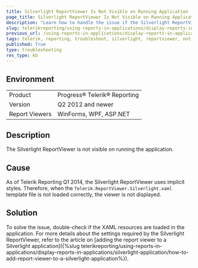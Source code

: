 ```yaml
---
title: Silverlight ReportViewer Is Not Visible on Running Application
page_title: Silverlight ReportViewer Is Not Visible on Running Application
description: "Learn how to handle the issue if the Silverlight ReportViewer is not visible when the application is run."
slug: telerikreporting/using-reports-in-applications/display-reports-in-applications/silverlight-application/troubleshooting/silverlight-reportviewer-troubleshooting
previous_url: /using-reports-in-applications/display-reports-in-applications/silverlight-application/troubleshooting/silverlight-reportviewer-troubleshooting.html
tags: telerik, reporting, troubleshoot, silverlight, reportviewer, not, visible, when, running, the, application, app
published: True
type: troubleshooting
res_type: kb
---
```


## Environment

<table>
	<tbody>
		<tr>
			<td>Product</td>
			<td>Progress® Telerik® Reporting</td>
		</tr>
		<tr>
			<td>Version</td>
			<td>Q2 2012 and newer</td>
		</tr>
	        <tr>
			<td>Report Viewers</td>
			<td>WinForms, WPF, ASP.NET</td>
		</tr>
	</tbody>
</table>

## Description

The Silverlight ReportViewer is not visible on running the application.

## Cause

As of Telerik Reporting Q1 2014, the Silverlight ReportViewer uses implicit styles. Therefore, when the `Telerik.ReportViewer.Silverlight.xaml` template file is not loaded correctly, the viewer is not displayed.

## Solution  

To solve the issue, double-check if the XAML resources are loaded in the application. For more details about the settings required by the Silverlight ReportViewer, refer to the article on [adding the report viewer to a Silverlight application]({%slug telerikreporting/using-reports-in-applications/display-reports-in-applications/silverlight-application/how-to-add-report-viewer-to-a-silverlight-application%}).
